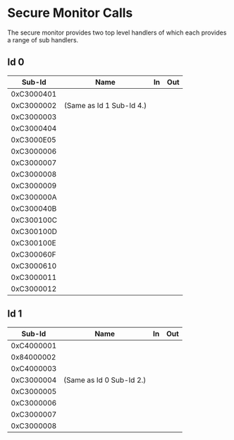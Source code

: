 # Secure Monitor Calls

The secure monitor provides two top level handlers of which each
provides a range of sub handlers.

## Id 0

| Sub-Id     | Name                     | In | Out |
| ---------- | ------------------------ | -- | --- |
| 0xC3000401 |                          |    |     |
| 0xC3000002 | (Same as Id 1 Sub-Id 4.) |    |     |
| 0xC3000003 |                          |    |     |
| 0xC3000404 |                          |    |     |
| 0xC3000E05 |                          |    |     |
| 0xC3000006 |                          |    |     |
| 0xC3000007 |                          |    |     |
| 0xC3000008 |                          |    |     |
| 0xC3000009 |                          |    |     |
| 0xC300000A |                          |    |     |
| 0xC300040B |                          |    |     |
| 0xC300100C |                          |    |     |
| 0xC300100D |                          |    |     |
| 0xC300100E |                          |    |     |
| 0xC300060F |                          |    |     |
| 0xC3000610 |                          |    |     |
| 0xC3000011 |                          |    |     |
| 0xC3000012 |                          |    |     |

## Id 1

| Sub-Id     | Name                     | In | Out |
| ---------- | ------------------------ | -- | --- |
| 0xC4000001 |                          |    |     |
| 0x84000002 |                          |    |     |
| 0xC4000003 |                          |    |     |
| 0xC3000004 | (Same as Id 0 Sub-Id 2.) |    |     |
| 0xC3000005 |                          |    |     |
| 0xC3000006 |                          |    |     |
| 0xC3000007 |                          |    |     |
| 0xC3000008 |                          |    |     |
